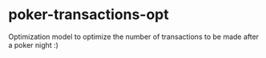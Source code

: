 # poker-transactions-opt
Optimization model to optimize the number of transactions to be made after a poker night :)
